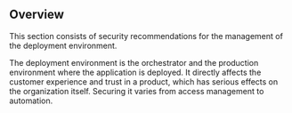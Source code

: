 ## Overview

This section consists of security recommendations for the management of the deployment environment.

The deployment environment is the orchestrator and the production environment where the application is deployed. It directly affects the customer experience and trust in a product, which has serious effects on the organization itself. Securing it varies from access management to automation.
